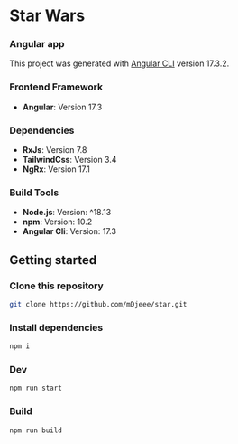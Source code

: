 # Star Wars
### Angular app

This project was generated with [Angular CLI](https://github.com/angular/angular-cli) version 17.3.2.

### Frontend Framework
- **Angular**: Version 17.3

### Dependencies
- **RxJs**: Version 7.8
- **TailwindCss**: Version 3.4
- **NgRx**: Version 17.1

### Build Tools
- **Node.js**: Version: ^18.13
- **npm**: Version: 10.2
- **Angular Cli**: Version: 17.3

## Getting started

### Clone this repository
```bash
git clone https://github.com/mDjeee/star.git
```

### Install dependencies
```bash
npm i
```

### Dev
```bash
npm run start
```

### Build
```bash
npm run build
```
